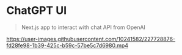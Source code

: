 # ChatGPT UI

> Next.js app to interact with chat API from OpenAI

https://user-images.githubusercontent.com/10241582/227728876-fd28fe98-1b39-425c-b59c-57be5c7d6980.mp4

